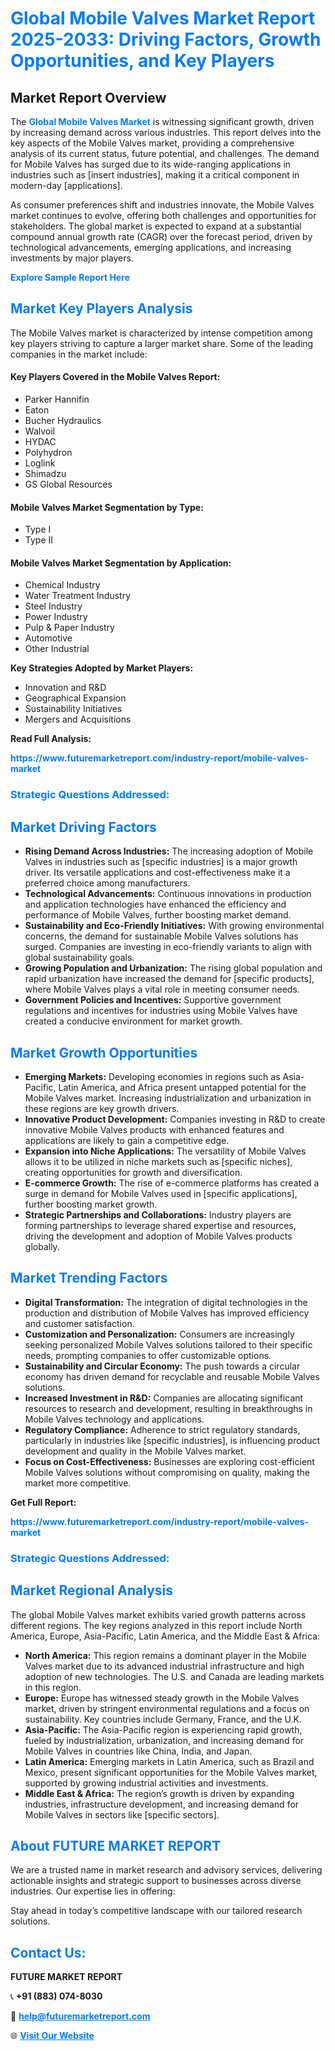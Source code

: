 <h1 style="color: #007BFF;">Global Mobile Valves Market Report 2025-2033: Driving Factors, Growth Opportunities, and Key Players</h1>

<section id="overview">
<h2>Market Report Overview</h2>
<p>The <a href="https://www.futuremarketreport.com/industry-report/mobile-valves-market" style="color: #007BFF; text-decoration: none;"><strong>Global Mobile Valves Market</strong></a> is witnessing significant growth, driven by increasing demand across various industries. This report delves into the key aspects of the Mobile Valves market, providing a comprehensive analysis of its current status, future potential, and challenges. The demand for Mobile Valves has surged due to its wide-ranging applications in industries such as [insert industries], making it a critical component in modern-day [applications].</p>
<p>As consumer preferences shift and industries innovate, the Mobile Valves market continues to evolve, offering both challenges and opportunities for stakeholders. The global market is expected to expand at a substantial compound annual growth rate (CAGR) over the forecast period, driven by technological advancements, emerging applications, and increasing investments by major players.</p>
</section>

<section id="overview">
<p><a href="https://www.futuremarketreport.com/request-sample/reportId=88407" style="color: #007BFF; text-decoration: none;"><strong>Explore Sample Report Here</strong></a></p>
</section>

<section id="key-players">
<h2 style="color: #007BFF;">Market Key Players Analysis</h2>
<p>The Mobile Valves market is characterized by intense competition among key players striving to capture a larger market share. Some of the leading companies in the market include:</p>
<h4>Key Players Covered in the Mobile Valves Report:</h4>
<ul><li>Parker Hannifin</li><li>Eaton</li><li>Bucher Hydraulics</li><li>Walvoil</li><li>HYDAC</li><li>Polyhydron</li><li>Loglink</li><li>Shimadzu</li><li>GS Global Resources</li></ul>
<h4>Mobile Valves Market Segmentation by Type:</h4>
<ul><li>Type I</li><li>Type II</li></ul>

<h4>Mobile Valves Market Segmentation by Application:</h4>
<ul><li>Chemical Industry</li><li>Water Treatment Industry</li><li>Steel Industry</li><li>Power Industry</li><li>Pulp &amp; Paper Industry</li><li>Automotive</li><li>Other Industrial</li></ul>
<p><strong>Key Strategies Adopted by Market Players:</strong></p>
<ul>
<li>Innovation and R&D</li>
<li>Geographical Expansion</li>
<li>Sustainability Initiatives</li>
<li>Mergers and Acquisitions</li>
</ul>
</section>

<section>
<p><strong>Read Full Analysis: </strong></p><a href="https://www.futuremarketreport.com/industry-report/mobile-valves-market" style="color: #007BFF; text-decoration: none;"><strong>https://www.futuremarketreport.com/industry-report/mobile-valves-market</strong></a>
<h3 style="color: #007BFF;">Strategic Questions Addressed:</h3>
</section>

<section id="driving-factors">
<h2 style="color: #007BFF;">Market Driving Factors</h2>
<ul>
<li><strong>Rising Demand Across Industries:</strong> The increasing adoption of Mobile Valves in industries such as [specific industries] is a major growth driver. Its versatile applications and cost-effectiveness make it a preferred choice among manufacturers.</li>
<li><strong>Technological Advancements:</strong> Continuous innovations in production and application technologies have enhanced the efficiency and performance of Mobile Valves, further boosting market demand.</li>
<li><strong>Sustainability and Eco-Friendly Initiatives:</strong> With growing environmental concerns, the demand for sustainable Mobile Valves solutions has surged. Companies are investing in eco-friendly variants to align with global sustainability goals.</li>
<li><strong>Growing Population and Urbanization:</strong> The rising global population and rapid urbanization have increased the demand for [specific products], where Mobile Valves plays a vital role in meeting consumer needs.</li>
<li><strong>Government Policies and Incentives:</strong> Supportive government regulations and incentives for industries using Mobile Valves have created a conducive environment for market growth.</li>
</ul>
</section>

<section id="growth-opportunities">
<h2 style="color: #007BFF;">Market Growth Opportunities</h2>
<ul>
<li><strong>Emerging Markets:</strong> Developing economies in regions such as Asia-Pacific, Latin America, and Africa present untapped potential for the Mobile Valves market. Increasing industrialization and urbanization in these regions are key growth drivers.</li>
<li><strong>Innovative Product Development:</strong> Companies investing in R&D to create innovative Mobile Valves products with enhanced features and applications are likely to gain a competitive edge.</li>
<li><strong>Expansion into Niche Applications:</strong> The versatility of Mobile Valves allows it to be utilized in niche markets such as [specific niches], creating opportunities for growth and diversification.</li>
<li><strong>E-commerce Growth:</strong> The rise of e-commerce platforms has created a surge in demand for Mobile Valves used in [specific applications], further boosting market growth.</li>
<li><strong>Strategic Partnerships and Collaborations:</strong> Industry players are forming partnerships to leverage shared expertise and resources, driving the development and adoption of Mobile Valves products globally.</li>
</ul>
</section>

<section id="trending-factors">
<h2 style="color: #007BFF;">Market Trending Factors</h2>
<ul>
<li><strong>Digital Transformation:</strong> The integration of digital technologies in the production and distribution of Mobile Valves has improved efficiency and customer satisfaction.</li>
<li><strong>Customization and Personalization:</strong> Consumers are increasingly seeking personalized Mobile Valves solutions tailored to their specific needs, prompting companies to offer customizable options.</li>
<li><strong>Sustainability and Circular Economy:</strong> The push towards a circular economy has driven demand for recyclable and reusable Mobile Valves solutions.</li>
<li><strong>Increased Investment in R&D:</strong> Companies are allocating significant resources to research and development, resulting in breakthroughs in Mobile Valves technology and applications.</li>
<li><strong>Regulatory Compliance:</strong> Adherence to strict regulatory standards, particularly in industries like [specific industries], is influencing product development and quality in the Mobile Valves market.</li>
<li><strong>Focus on Cost-Effectiveness:</strong> Businesses are exploring cost-efficient Mobile Valves solutions without compromising on quality, making the market more competitive.</li>
</ul>
</section>

<section>
<p><strong>Get Full Report: </strong></p><a href="https://www.futuremarketreport.com/industry-report/mobile-valves-market" style="color: #007BFF; text-decoration: none;"><strong>https://www.futuremarketreport.com/industry-report/mobile-valves-market</strong></a>
<h3 style="color: #007BFF;">Strategic Questions Addressed:</h3>
</section>


<section id="regional-analysis">
<h2 style="color: #007BFF;">Market Regional Analysis</h2>
<p>The global Mobile Valves market exhibits varied growth patterns across different regions. The key regions analyzed in this report include North America, Europe, Asia-Pacific, Latin America, and the Middle East & Africa:</p>
<ul>
<li><strong>North America:</strong> This region remains a dominant player in the Mobile Valves market due to its advanced industrial infrastructure and high adoption of new technologies. The U.S. and Canada are leading markets in this region.</li>
<li><strong>Europe:</strong> Europe has witnessed steady growth in the Mobile Valves market, driven by stringent environmental regulations and a focus on sustainability. Key countries include Germany, France, and the U.K.</li>
<li><strong>Asia-Pacific:</strong> The Asia-Pacific region is experiencing rapid growth, fueled by industrialization, urbanization, and increasing demand for Mobile Valves in countries like China, India, and Japan.</li>
<li><strong>Latin America:</strong> Emerging markets in Latin America, such as Brazil and Mexico, present significant opportunities for the Mobile Valves market, supported by growing industrial activities and investments.</li>
<li><strong>Middle East & Africa:</strong> The region’s growth is driven by expanding industries, infrastructure development, and increasing demand for Mobile Valves in sectors like [specific sectors].</li>
</ul>
</section>

<footer>
<h2 style="color: #007BFF;">About FUTURE MARKET REPORT</h2>
<p>We are a trusted name in market research and advisory services, delivering actionable insights and strategic support to businesses across diverse industries. Our expertise lies in offering:</p>

<p>Stay ahead in today’s competitive landscape with our tailored research solutions.</p>

<h2 style="color: #007BFF;">Contact Us:</h2>
<p><strong>FUTURE MARKET REPORT</strong></p>
<p>📞 <strong>+91 (883) 074-8030</strong></p>
<p>📧 <strong><a href="mailto:help@futuremarketreport.com" style="color: #007BFF;">help@futuremarketreport.com</a></strong></p>
<p>🌐 <strong><a href="https://www.futuremarketreport.com/" style="color: #007BFF;">Visit Our Website</a></strong></p>
</footer>